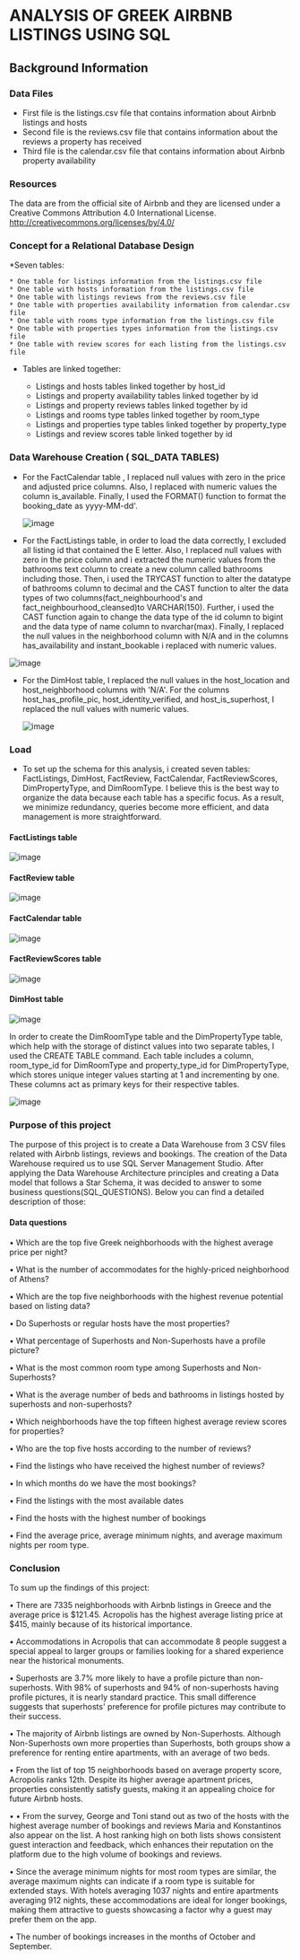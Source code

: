 # ANALYSIS OF GREEK AIRBNB LISTINGS USING SQL
## Background Information

### Data Files

* First file is the listings.csv file that contains information about Airbnb listings and hosts
* Second file is the reviews.csv file that contains information about the reviews a property has received
* Third file is the calendar.csv file that contains information about Airbnb property availability
### Resources 
The data are from the official site of Airbnb and they are licensed under a Creative Commons Attribution 4.0 International License.
http://creativecommons.org/licenses/by/4.0/

### Concept for a Relational Database Design
*Seven tables:

    * One table for listings information from the listings.csv file
    * One table with hosts information from the listings.csv file
    * One table with listings reviews from the reviews.csv file
    * One table with properties availability information from calendar.csv file
    * One table with rooms type information from the listings.csv file
    * One table with properties types information from the listings.csv file
    * One table with review scores for each listing from the listings.csv file
    
* Tables are linked together:
  
    * Listings and hosts tables linked together by host_id
    * Listings and property availability tables linked together by id
    * Listings and property reviews tables linked together by id
    * Listings and rooms type tables linked together by room_type
    * Listings and properties type tables linked together by property_type
    * Listings and review scores table linked together by id

### Data Warehouse Creation ( SQL_DATA TABLES)
* For the FactCalendar table , I replaced null values with zero in the price and adjusted price columns. Also, I replaced with numeric values the column is_available.
Finally, I used the FORMAT() function to format the booking_date as yyyy-MM-dd'.

  ![image](https://github.com/user-attachments/assets/fabf2e75-4e38-464a-9182-82c0432b4d5f)

* For the FactListings table, in order to load the data correctly, I excluded all listing id that contained the E letter. 
Also, I replaced null values with zero in the price column and i extracted the numeric values from the bathrooms text column to create a new column called bathrooms including those. 
Then, i used the TRYCAST function to alter the datatype of bathrooms column to decimal and the CAST function to alter the data types of
two columns(fact_neighbourhood's and fact_neighbourhood_cleansed)to VARCHAR(150).
Further, i used the CAST function again to change the data type of the id column to bigint and the data type of name column to nvarchar(max).
Finally, I replaced the null values in the neighborhood column with N/A and in the columns has_availability and instant_bookable i replaced with numeric values.

![image](https://github.com/user-attachments/assets/90b97529-44f4-40d8-ac89-651da9362c4f)

* For the DimHost table, I replaced the null values in the host_location and host_neighborhood columns with 'N/A'. For the columns host_has_profile_pic, host_identity_verified, and host_is_superhost, I replaced the null values with numeric values.

  ![image](https://github.com/user-attachments/assets/3f731b1f-6222-45d4-8ea7-6baba5dc507f)

### Load
* To set up the schema for this analysis, i created seven tables: FactListings, DimHost, FactReview, FactCalendar, FactReviewScores, DimPropertyType, and DimRoomType. 
I believe this is the best way to organize the data because each table has a specific focus. As a result, we minimize redundancy, queries become more efficient, and data management is more straightforward.

#### FactListings table

![image](https://github.com/user-attachments/assets/df7d38bd-155f-4dee-9b0c-07a0ac9eb5f8)


#### FactReview table

![image](https://github.com/user-attachments/assets/77e54e33-28fe-45b7-9ed0-9595d287bc12)


#### FactCalendar table

![image](https://github.com/user-attachments/assets/ffe70bcc-6a7b-4905-95a0-7325e75a11aa)

#### FactReviewScores table

![image](https://github.com/user-attachments/assets/64ab0fca-d7de-4b3d-8c53-faaad3d5a35b)

#### DimHost table

![image](https://github.com/user-attachments/assets/caeac8aa-086c-4795-a3bf-1f4cb583ad65)

In order to create the DimRoomType table and the DimPropertyType table, which help with the storage of distinct values into two separate tables, I used the CREATE TABLE command. Each table includes a column, room_type_id for DimRoomType and property_type_id for DimPropertyType, which stores unique integer values starting at 1 and incrementing by one. These columns act as primary keys for their respective tables.

![image](https://github.com/user-attachments/assets/857ac024-fe67-4470-8bcc-89d448e76a06)

### Purpose of this project 
The purpose of this project is to create a Data Warehouse from 3 CSV files related with Airbnb listings, reviews and bookings.  The  creation of the Data Warehouse required us to use SQL Server Management Studio. After applying the Data Warehouse Architecture principles and creating a Data model that follows a Star Schema, it was decided to answer to some business questions(SQL_QUESTIONS). 
Below you can find a detailed description of those:

#### Data questions


•	Which are the top five Greek neighborhoods with the highest average price per night?

•	What is the number of accommodates for the highly-priced neighborhood of Athens? 

•	Which are the top five neighborhoods with the highest revenue potential based on listing data?

•	Do Superhosts or regular hosts have the most properties?

•	What percentage of Superhosts and Non-Superhosts have a profile picture?

•	What is the most common room type among Superhosts and Non-Superhosts?

•	What is the average number of beds and bathrooms in listings hosted by superhosts and non-superhosts?

•	Which neighborhoods have the top fifteen highest average review scores for properties?

•	Who are the top five hosts according to the number of reviews?

•	Find the listings who have received the highest number of reviews?

•	In which months do we have the most bookings?

•	Find the listings with the most available dates

•	Find the hosts with the highest number of bookings

•	Find the average price, average minimum nights, and average maximum nights per room type.



### Conclusion

To sum up the findings of this project:

•	There are 7335 neighborhoods with Airbnb listings in Greece and the average price is $121.45. Acropolis has the highest average listing price at $415, mainly because of its historical importance.

•	Accommodations in Acropolis that can accommodate 8 people suggest a special appeal to larger groups or families looking for a shared experience near the historical monuments.

•	Superhosts are 3.7% more likely to have a profile picture than non-superhosts. With 98% of superhosts and 94% of non-superhosts having profile pictures, it is nearly standard practice. This small difference suggests that superhosts' preference for profile pictures may contribute to their success.

•	The majority of Airbnb listings are owned by Non-Superhosts. Although Non-Superhosts own more properties than Superhosts, both groups show a preference for renting entire apartments, with an average of two beds.

•	From the list of top 15 neighborhoods based on average property score, Acropolis ranks 12th. Despite its higher average apartment prices, properties consistently satisfy guests, making it an appealing choice for future Airbnb hosts.

•	•	From the survey, George and Toni stand out as two of the hosts with the highest average number of bookings and reviews Maria and Konstantinos also appear on the list. A host ranking high on both lists shows consistent guest interaction and feedback, which enhances their reputation on the platform due to the high volume of bookings and reviews.

•	Since the average minimum nights for most room types are similar, the average maximum nights can indicate if a room type is suitable for extended stays. With hotels averaging 1037 nights and entire apartments averaging 912 nights, these accommodations are ideal for longer bookings, making them attractive to guests showcasing a factor why a guest may prefer them on the app.


•	The number of bookings increases in the months of  October and September.























